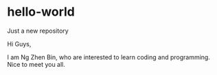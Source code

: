 # hello-world
Just a new repository

Hi Guys, 

I am Ng Zhen Bin, who are interested to learn coding and programming.
Nice to meet you all.
